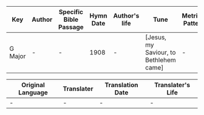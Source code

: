 Key | Author   | Specific Bible Passage     |Hymn Date |Author's life |Tune |Metrical Pattern   |Composer/Source
-- | --------- | ---------------------------|----------|--------------|-----|-------------------|-------------  
G Major |- |- |1908 |- |[Jesus, my Saviour, to Bethlehem came] |- |E. E. Hasty

Original Language | Translater | Translation Date   | Translater's Life  
----------------- | --------- | --------------------|-------------     
\- |- |- |-

